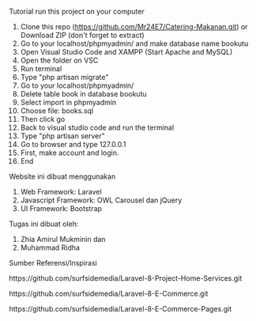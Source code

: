 Tutorial run this project on your computer
1. Clone this repo (https://github.com/Mr24E7/Catering-Makanan.git) or Download ZIP (don't forget to extract)
2. Go to your localhost/phpmyadmin/ and make database name bookutu
3. Open Visual Studio Code and XAMPP (Start Apache and MySQL)
4. Open the folder on VSC
5. Run terminal
6. Type "php artisan migrate"
7. Go to your localhost/phpmyadmin/
8. Delete table book in database bookutu
9. Select import in phpmyadmin
10. Choose file: books.sql
11. Then click go
12. Back to visual studio code and run the terminal
13. Type "php artisan server"
14. Go to browser and type 127.0.0.1
15. First, make account and login.
16. End

Website ini dibuat menggunakan
1. Web Framework: Laravel
2. Javascript Framework: OWL Carousel dan jQuery
3. UI Framework: Bootstrap

Tugas ini dibuat oleh:
1. Zhia Amirul Mukminin dan 
2. Muhammad Ridha

<p>Sumber Referensi/Inspirasi</p>
<p>https://github.com/surfsidemedia/Laravel-8-Project-Home-Services.git</p>
<p>https://github.com/surfsidemedia/Laravel-8-E-Commerce.git</p>
<p>https://github.com/surfsidemedia/Laravel-8-E-Commerce-Pages.git</p>